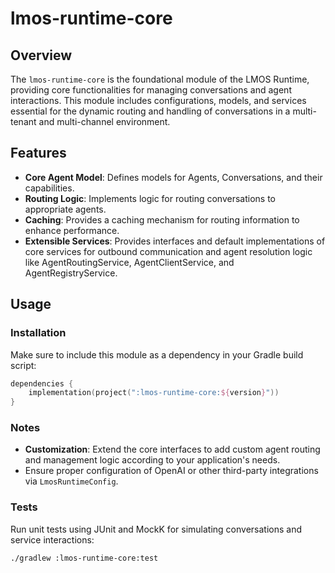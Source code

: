 # lmos-runtime-core

## Overview

The `lmos-runtime-core` is the foundational module of the LMOS Runtime, providing core functionalities for managing conversations and agent interactions. This module includes configurations, models, and services essential for the dynamic routing and handling of conversations in a multi-tenant and multi-channel environment.

## Features
- **Core Agent Model**: Defines models for Agents, Conversations, and their capabilities.
- **Routing Logic**: Implements logic for routing conversations to appropriate agents.
- **Caching**: Provides a caching mechanism for routing information to enhance performance.
- **Extensible Services**: Provides interfaces and default implementations of core services for outbound communication and agent resolution logic like AgentRoutingService, AgentClientService, and AgentRegistryService.



## Usage

### Installation
Make sure to include this module as a dependency in your Gradle build script:
```kotlin
dependencies {
    implementation(project(":lmos-runtime-core:${version}"))
}
```

### Notes
- **Customization**: Extend the core interfaces to add custom agent routing and management logic according to your application's needs.
- Ensure proper configuration of OpenAI or other third-party integrations via `LmosRuntimeConfig`.

### Tests
Run unit tests using JUnit and MockK for simulating conversations and service interactions:
```bash
./gradlew :lmos-runtime-core:test
```